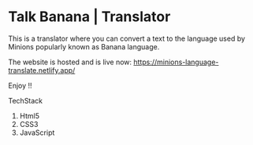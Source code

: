 # Talk Banana | Translator

This is a translator where you can convert a text to the language used by Minions popularly known as Banana language.

The website is hosted and is live now: https://minions-language-translate.netlify.app/

Enjoy !!

TechStack
1. Html5
2. CSS3
3. JavaScript